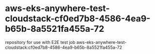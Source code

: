# aws-eks-anywhere-test-cloudstack-cf0ed7b8-4586-4ea9-b65b-8a5521fa455a-72
repository for use with E2E test job aws-eks-anywhere-test-cloudstack:cf0ed7b8-4586-4ea9-b65b-8a5521fa455a-72
